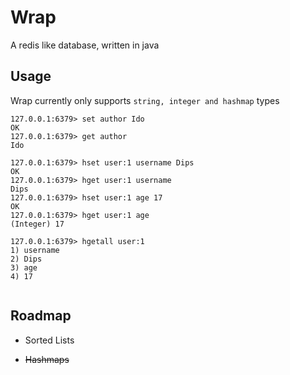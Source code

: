 
# Wrap
A redis like database, written in java




## Usage

Wrap currently only supports `string, integer and hashmap` types
```
127.0.0.1:6379> set author Ido
OK 
127.0.0.1:6379> get author
Ido

127.0.0.1:6379> hset user:1 username Dips
OK
127.0.0.1:6379> hget user:1 username
Dips
127.0.0.1:6379> hset user:1 age 17
OK
127.0.0.1:6379> hget user:1 age
(Integer) 17

127.0.0.1:6379> hgetall user:1
1) username
2) Dips
3) age
4) 17
                                                                                                                                                                                                                                                               
```


## Roadmap

- Sorted Lists

- ~~Hashmaps~~



